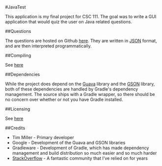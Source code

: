 #JavaTest

This application is my final project for CSC 111.  The goal was to write a GUI application that would quiz the user on Java related questions.

##Questions

The questions are hosted on Github [here](https://raw.githubusercontent.com/Commador/JavaTestQuestions/master/questions.json).  They are written in [JSON](http://www.json.org/) format, and are then interpreted programmatically.

##Compiling

See [here](COMPILING.md)

##Dependencies

While the project does depend on the [Guava](https://code.google.com/p/guava-libraries/) library and the [GSON](https://code.google.com/p/google-gson/) library, both of these dependencies are handled by Gradle's dependency management.  The source ships with a Gradle wrapper, so there should be no concern over whether or not you have Gradle installed.

##Licensing

See [here](LICENSE.md)

##Credits

* Tim Miller - Primary developer
* Google - Development of the Guava and GSON libraries
* Gradleware - Development of Gradle, which has made dependency management and build distribution so much easier and so much harder
* [StackOverflow](http://stackoverflow.com/) - A fantastic community that I've relied on for years

